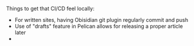 Things to get that CI/CD feel locally:

* For written sites, having Obisidian git plugin regularly commit and push
* Use of "drafts" feature in Pelican allows for releasing a proper article later
* 
